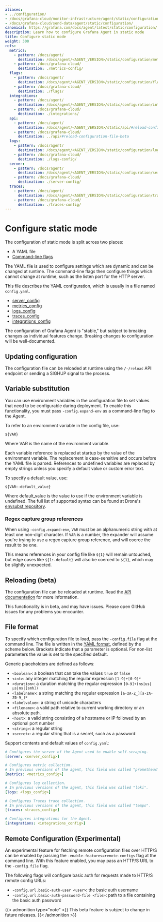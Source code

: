 ```yaml
---
aliases:
- ../configuration/
- /docs/grafana-cloud/monitor-infrastructure/agent/static/configuration/
- /docs/grafana-cloud/send-data/agent/static/configuration/
canonical: https://grafana.com/docs/agent/latest/static/configuration/
description: Learn how to configure Grafana Agent in static mode
title: Configure static mode
weight: 300
refs:
  metrics:
    - pattern: /docs/agent/
      destination: /docs/agent/<AGENT_VERSION>/static/configuration/metrics-config/
    - pattern: /docs/grafana-cloud/
      destination: ./metrics-config/
  flags:
    - pattern: /docs/agent/
      destination: /docs/agent/<AGENT_VERSION>/static/configuration/flags/
    - pattern: /docs/grafana-cloud/
      destination: ./flags/
  integrations:
    - pattern: /docs/agent/
      destination: /docs/agent/<AGENT_VERSION>/static/configuration/integrations/
    - pattern: /docs/grafana-cloud/
      destination: ./integrations/
  api:
    - pattern: /docs/agent/
      destination: /docs/agent/<AGENT_VERSION>/static/api/#reload-configuration-file-beta
    - pattern: /docs/grafana-cloud/
      destination: ../api/#reload-configuration-file-beta
  logs:
    - pattern: /docs/agent/
      destination: /docs/agent/<AGENT_VERSION>/static/configuration/logs-config/
    - pattern: /docs/grafana-cloud/
      destination: ./logs-config/
  server:
    - pattern: /docs/agent/
      destination: /docs/agent/<AGENT_VERSION>/static/configuration/server-config/
    - pattern: /docs/grafana-cloud/
      destination: ./server-config/
  traces:
    - pattern: /docs/agent/
      destination: /docs/agent/<AGENT_VERSION>/static/configuration/traces-config/
    - pattern: /docs/grafana-cloud/
      destination: ./traces-config/
---
```


# Configure static mode

The configuration of static mode is split across two places:

* A YAML file
* [Command-line flags](ref:flags)

The YAML file is used to configure settings which are dynamic and can be
changed at runtime. The command-line flags then configure things which cannot
change at runtime, such as the listen port for the HTTP server.

This file describes the YAML configuration, which is usually in a file named `config.yaml`.

- [server_config](ref:server)
- [metrics_config](ref:metrics)
- [logs_config](ref:logs)
- [traces_config](ref:traces)
- [integrations_config](ref:integrations)

The configuration of Grafana Agent is "stable," but subject to breaking changes
as individual features change. Breaking changes to configuration will be
well-documented.

## Updating configuration

The configuration file can be reloaded at runtime using the `/-/reload` API
endpoint or sending a SIGHUP signal to the process.

## Variable substitution

You can use environment variables in the configuration file to set values that
need to be configurable during deployment. To enable this functionality, you
must pass `-config.expand-env` as a command-line flag to the Agent.

To refer to an environment variable in the config file, use:

```
${VAR}
```

Where VAR is the name of the environment variable.

Each variable reference is replaced at startup by the value of the environment
variable. The replacement is case-sensitive and occurs before the YAML file is
parsed. References to undefined variables are replaced by empty strings unless
you specify a default value or custom error text.

To specify a default value, use:

```
${VAR:-default_value}
```

Where default_value is the value to use if the environment variable is
undefined. The full list of supported syntax can be found at Drone's
[envsubst repository](https://github.com/drone/envsubst).

### Regex capture group references

When using `-config.expand-env`, `VAR` must be an alphanumeric string with at
least one non-digit character. If `VAR` is a number, the expander will assume
you're trying to use a regex capture group reference, and will coerce the result
to be one.

This means references in your config file like `${1}` will remain
untouched, but edge cases like `${1:-default}` will also be coerced to `${1}`,
which may be slightly unexpected.

## Reloading (beta)

The configuration file can be reloaded at runtime. Read the [API documentation](ref:api) for more information.

This functionality is in beta, and may have issues. Please open GitHub issues
for any problems you encounter.

## File format

To specify which configuration file to load, pass the `-config.file` flag at
the command line. The file is written in the [YAML
format](https://en.wikipedia.org/wiki/YAML), defined by the scheme below.
Brackets indicate that a parameter is optional. For non-list parameters the
value is set to the specified default.

Generic placeholders are defined as follows:

- `<boolean>`: a boolean that can take the values `true` or `false`
- `<int>`: any integer matching the regular expression `[1-9]+[0-9]*`
- `<duration>`: a duration matching the regular expression `[0-9]+(ns|us|µs|ms|[smh])`
- `<labelname>`: a string matching the regular expression `[a-zA-Z_][a-zA-Z0-9_]*`
- `<labelvalue>`: a string of unicode characters
- `<filename>`: a valid path relative to current working directory or an
    absolute path.
- `<host>`: a valid string consisting of a hostname or IP followed by an optional port number
- `<string>`: a regular string
- `<secret>`: a regular string that is a secret, such as a password

Support contents and default values of `config.yaml`:

```yaml
# Configures the server of the Agent used to enable self-scraping.
[server: <server_config>]

# Configures metric collection.
# In previous versions of the agent, this field was called "prometheus".
[metrics: <metrics_config>]

# Configures log collection.
# In previous versions of the agent, this field was called "loki".
[logs: <logs_config>]

# Configures Traces trace collection.
# In previous versions of the agent, this field was called "tempo".
[traces: <traces_config>]

# Configures integrations for the Agent.
[integrations: <integrations_config>]
```

## Remote Configuration (Experimental)

An experimental feature for fetching remote configuration files over HTTP/S can be
enabled by passing the `-enable-features=remote-configs` flag at the command line.
With this feature enabled, you may pass an HTTP/S URL to the `-config.file` flag.

The following flags will configure basic auth for requests made to HTTP/S remote config URLs:
- `-config.url.basic-auth-user <user>`: the basic auth username
- `-config.url.basic-auth-password-file <file>`: path to a file containing the basic auth password

{{< admonition type="note" >}}
This beta feature is subject to change in future releases.
{{< /admonition >}}

